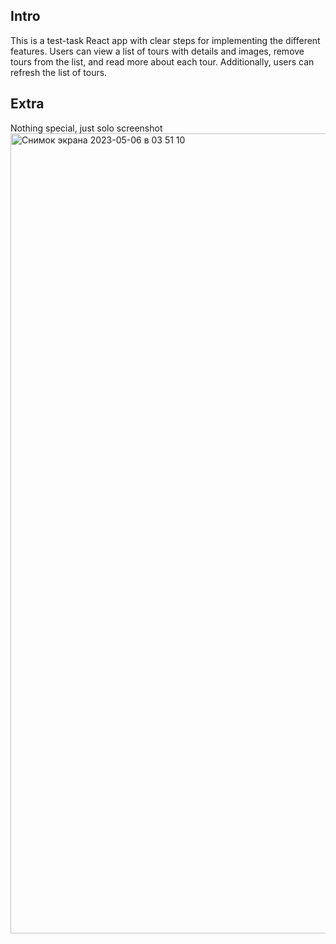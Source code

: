 ## Intro 

This is a test-task React app with clear steps for implementing the different features. Users can view a list of tours with details and images, remove tours from the list, and read more about each tour. Additionally, users can refresh the list of tours. 

## Extra
Nothing special, just solo screenshot
<img width="1280" alt="Снимок экрана 2023-05-06 в 03 51 10" src="https://user-images.githubusercontent.com/95095531/236589493-b7fd1087-b6d8-4ab2-8568-4379bd9daab8.png">
